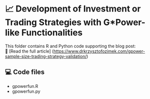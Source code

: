 # 📈 Development of Investment or Trading Strategies with G*Power-like Functionalities

This folder contains R and Python code supporting the blog post:  
🔗 [Read the full article] (https://www.drkrzysztofozimek.com/gpower-sample-size-trading-strategy-validation/)

## 💻 Code files
- gpowerfun.R
- gpowerfun.py
